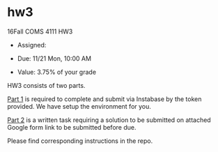 # hw3
16Fall COMS 4111 HW3

* Assigned: 

* Due: 11/21 Mon, 10:00 AM

* Value: 3.75% of your grade

HW3 consists of two parts. 

[Part 1](./Part_1.md) is required to complete and submit via Instabase by the token provided. 
We have setup the environment for you. 

[Part 2](./part_2.md) is a written task requiring a solution to be submitted on attached Google form link to be submitted before due.

Please find corresponding instructions in the repo.
